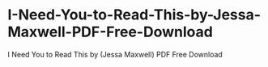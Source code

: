 # I-Need-You-to-Read-This-by-Jessa-Maxwell-PDF-Free-Download
I Need You to Read This by (Jessa Maxwell) PDF Free Download
